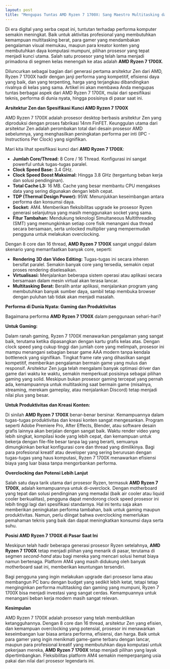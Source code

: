 ```yaml
---
layout: post
title: "Mengupas Tuntas AMD Ryzen 7 1700X: Sang Maestro Multitasking dan Gaming Kelas Menengah"
---
```


Di era digital yang serba cepat ini, tuntutan terhadap performa komputer semakin meningkat. Baik untuk aktivitas profesional yang membutuhkan kemampuan multitasking berat, para gamer yang mendambakan pengalaman visual memukau, maupun para kreator konten yang membutuhkan daya komputasi mumpuni, pilihan prosesor yang tepat menjadi kunci utama. Salah satu prosesor yang telah lama menjadi primadona di segmen kelas menengah ke atas adalah **AMD Ryzen 7 1700X**.

Diluncurkan sebagai bagian dari generasi pertama arsitektur Zen dari AMD, Ryzen 7 1700X hadir dengan janji performa yang kompetitif, efisiensi daya yang baik, dan yang terpenting, harga yang terjangkau dibandingkan rivalnya di kelas yang sama. Artikel ini akan membawa Anda mengupas tuntas berbagai aspek dari AMD Ryzen 7 1700X, mulai dari spesifikasi teknis, performa di dunia nyata, hingga posisinya di pasar saat ini.

**Arsitektur Zen dan Spesifikasi Kunci AMD Ryzen 7 1700X**

AMD Ryzen 7 1700X adalah prosesor desktop berbasis arsitektur Zen yang diproduksi dengan proses fabrikasi 14nm FinFET. Keunggulan utama dari arsitektur Zen adalah perombakan total dari desain prosesor AMD sebelumnya, yang menghasilkan peningkatan performa per inti (IPC - Instructions Per Clock) yang signifikan.

Mari kita lihat spesifikasi kunci dari **AMD Ryzen 7 1700X**:

*   **Jumlah Core/Thread:** 8 Core / 16 Thread. Konfigurasi ini sangat powerful untuk tugas-tugas paralel.
*   **Clock Speed Base:** 3.4 GHz.
*   **Clock Speed Boost Maksimal:** Hingga 3.8 GHz (tergantung beban kerja dan solusi pendinginan).
*   **Total Cache L3:** 16 MB. Cache yang besar membantu CPU mengakses data yang sering digunakan dengan lebih cepat.
*   **TDP (Thermal Design Power):** 95W. Menunjukkan keseimbangan antara performa dan konsumsi daya.
*   **Socket:** AM4. Memberikan fleksibilitas upgrade ke prosesor Ryzen generasi selanjutnya yang masih menggunakan socket yang sama.
*   **Fitur Tambahan:** Mendukung teknologi Simultaneous Multithreading (SMT) yang memungkinkan setiap core fisik menangani dua thread secara bersamaan, serta unlocked multiplier yang mempermudah pengguna untuk melakukan overclocking.

Dengan 8 core dan 16 thread, **AMD Ryzen 7 1700X** sangat unggul dalam skenario yang memanfaatkan banyak core, seperti:

*   **Rendering 3D dan Video Editing:** Tugas-tugas ini secara inheren bersifat paralel. Semakin banyak core yang tersedia, semakin cepat proses rendering diselesaikan.
*   **Virtualisasi:** Menjalankan beberapa sistem operasi atau aplikasi secara bersamaan dalam mesin virtual akan terasa lancar.
*   **Multitasking Berat:** Beralih antar aplikasi, menjalankan program yang membutuhkan banyak sumber daya, sambil tetap membuka browser dengan puluhan tab tidak akan menjadi masalah.

**Performa di Dunia Nyata: Gaming dan Produktivitas**

Bagaimana performa **AMD Ryzen 7 1700X** dalam penggunaan sehari-hari?

**Untuk Gaming:**

Dalam ranah gaming, Ryzen 7 1700X menawarkan pengalaman yang sangat baik, terutama ketika dipasangkan dengan kartu grafis kelas atas. Dengan clock speed yang cukup tinggi dan jumlah core yang melimpah, prosesor ini mampu menangani sebagian besar game AAA modern tanpa kendala bottleneck yang signifikan. Tingkat frame rate yang dihasilkan sangat kompetitif, memberikan pengalaman bermain game yang mulus dan responsif. Arsitektur Zen juga telah mengalami banyak optimasi driver dan game dari waktu ke waktu, semakin memperkuat posisinya sebagai pilihan gaming yang solid. Meskipun bukan prosesor gaming tercepat yang pernah ada, kemampuannya untuk multitasking saat bermain game (misalnya, streaming, merekam gameplay, atau menjalankan Discord) tetap menjadi nilai plus yang besar.

**Untuk Produktivitas dan Kreasi Konten:**

Di sinilah **AMD Ryzen 7 1700X** benar-benar bersinar. Kemampuannya dalam tugas-tugas produktivitas dan kreasi konten sangat mengesankan. Program seperti Adobe Premiere Pro, After Effects, Blender, atau software desain grafis lainnya akan berjalan dengan sangat baik. Waktu render video yang lebih singkat, kompilasi kode yang lebih cepat, dan kemampuan untuk bekerja dengan file-file besar tanpa lag yang berarti, semuanya dimungkinkan berkat konfigurasi core dan thread yang dimilikinya. Bagi para profesional kreatif atau developer yang sering berurusan dengan tugas-tugas yang haus komputasi, Ryzen 7 1700X menawarkan efisiensi biaya yang luar biasa tanpa mengorbankan performa.

**Overclocking dan Potensi Lebih Lanjut**

Salah satu daya tarik utama dari prosesor Ryzen, termasuk **AMD Ryzen 7 1700X**, adalah kemampuannya untuk di-overclock. Dengan motherboard yang tepat dan solusi pendinginan yang memadai (baik air cooler atau liquid cooler berkualitas), pengguna dapat mendorong clock speed prosesor ini lebih tinggi lagi dari spesifikasi standarnya. Hal ini tentu saja akan memberikan peningkatan performa tambahan, baik untuk gaming maupun produktivitas. Namun, perlu diingat bahwa overclocking memerlukan pemahaman teknis yang baik dan dapat meningkatkan konsumsi daya serta suhu.

**Posisi AMD Ryzen 7 1700X di Pasar Saat Ini**

Meskipun telah hadir beberapa generasi prosesor Ryzen setelahnya, **AMD Ryzen 7 1700X** tetap menjadi pilihan yang menarik di pasar, terutama di segmen *second-hand* atau bagi mereka yang mencari solusi hemat biaya namun bertenaga. Platform AM4 yang masih didukung oleh banyak motherboard saat ini, memberikan keuntungan tersendiri.

Bagi pengguna yang ingin melakukan upgrade dari prosesor lama atau membangun PC baru dengan budget yang sedikit lebih ketat, tetapi tetap menginginkan performa multitasking dan gaming yang mumpuni, Ryzen 7 1700X bisa menjadi investasi yang sangat cerdas. Kemampuannya untuk menangani beban kerja modern masih sangat relevan.

**Kesimpulan**

AMD Ryzen 7 1700X adalah prosesor yang telah membuktikan ketangguhannya. Dengan 8 core dan 16 thread, arsitektur Zen yang efisien, dan kemampuan overclocking yang potensial, prosesor ini menawarkan keseimbangan luar biasa antara performa, efisiensi, dan harga. Baik untuk para gamer yang ingin menikmati game-game terbaru dengan lancar, maupun para profesional kreatif yang membutuhkan daya komputasi untuk pekerjaan mereka, **AMD Ryzen 7 1700X** tetap menjadi pilihan yang layak dipertimbangkan. Fleksibilitas platform AM4 semakin memperpanjang usia pakai dan nilai dari prosesor legendaris ini.
